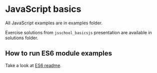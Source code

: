 # JavaScript basics

All JavaScript examples are in examples folder.

Exercise solutions from `jsschool_basicsjs` presentation are available in solutions folder.

## How to run ES6 module examples
Take a look at [ES6 readme](./examples/es6/README.md).